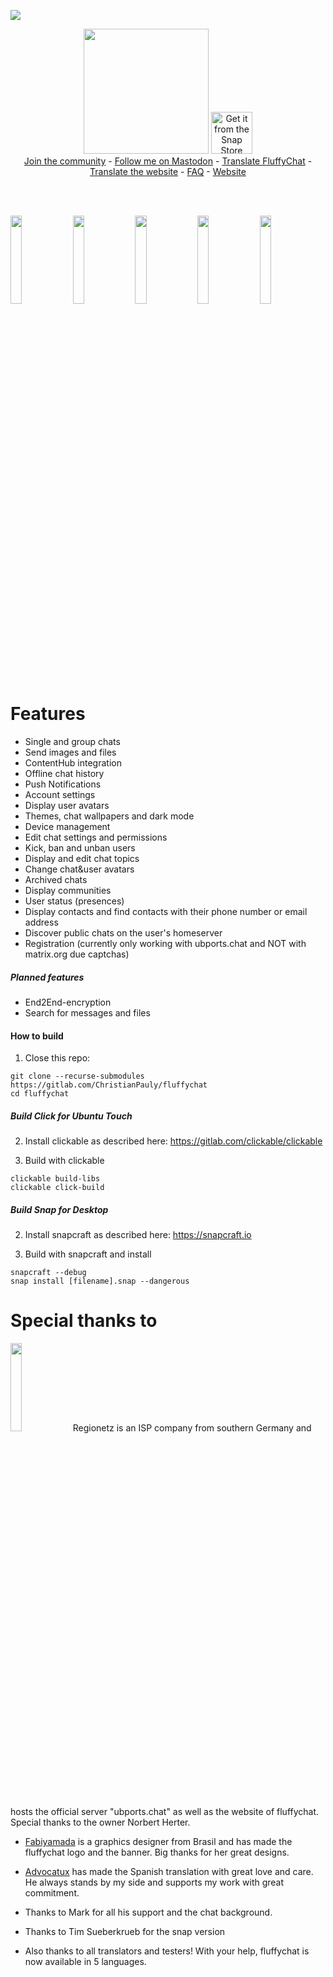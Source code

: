 ![](https://i.imgur.com/wi7RlVt.png)

<p align="center">
  <a target="new" href="https://open-store.io/app/fluffychat.christianpauly"><img width="200px" src="/docs/assets/images/downloadButton.jpg" /></a> <a href="https://snapcraft.io/fluffychat"><img alt="Get it from the Snap Store" style="height: 66.6px;" src="https://snapcraft.io/static/images/badges/en/snap-store-black.svg"></a><br>
  <a href="https://matrix.to/#/#fluffychat:matrix.org" target="new">Join the community</a> - <a href="https://metalhead.club/@krille" target="new">Follow me on Mastodon</a> - <a href="https://hosted.weblate.org/projects/fluffychat/" target="new">Translate FluffyChat</a> - <a href="https://gitlab.com/ChristianPauly/fluffychat-website" target="new">Translate the website</a> - <a href="https://christianpauly.gitlab.io/fluffychat-website/faq.html" target="new">FAQ</a> - <a href="https://christianpauly.gitlab.io/fluffychat-website/" target="new">Website</a>
 </p>
<br>
<br>
<p>
  <img src="https://christianpauly.gitlab.io/fluffychat-website/assets/images/screenshot20181026_144145721.png" width="19%" />
  <img src="https://christianpauly.gitlab.io/fluffychat-website/assets/images/screenshot20181026_144832172.png" width="19%" />
  <img src="https://christianpauly.gitlab.io/fluffychat-website/assets/images/screenshot20181026_144549035.png" width="19%" />
  <img src="https://christianpauly.gitlab.io/fluffychat-website/assets/images/screenshot20181026_144653603.png" width="19%" />
  <img src="https://christianpauly.gitlab.io/fluffychat-website/assets/images/screenshot20181026_144726947.png" width="19%" />
</p>

# Features
 * Single and group chats
 * Send images and files
 * ContentHub integration
 * Offline chat history
 * Push Notifications
 * Account settings
 * Display user avatars
 * Themes, chat wallpapers and dark mode
 * Device management
 * Edit chat settings and permissions
 * Kick, ban and unban users
 * Display and edit chat topics
 * Change chat&user avatars
 * Archived chats
 * Display communities
 * User status (presences)
 * Display contacts and find contacts with their phone number or email address
 * Discover public chats on the user's homeserver
 * Registration (currently only working with ubports.chat and NOT with matrix.org due captchas)

##### Planned features
 * End2End-encryption
 * Search for messages and files

#### How to build

1. Close this repo:
```
git clone --recurse-submodules https://gitlab.com/ChristianPauly/fluffychat
cd fluffychat
```

##### Build Click for Ubuntu Touch

2. Install clickable as described here: https://gitlab.com/clickable/clickable

3. Build with clickable
```
clickable build-libs
clickable click-build
```

##### Build Snap for Desktop

2. Install snapcraft as described here: https://snapcraft.io

3. Build with snapcraft and install
```
snapcraft --debug
snap install [filename].snap --dangerous
```

# Special thanks to
<a href="https://www.regionetz.net"><img src="https://www.regionetz.net/wp-content/uploads/2017/12/logo.png" width="19%" /></a>
Regionetz is an ISP company from southern Germany and hosts the official server "ubports.chat" as well as the website of fluffychat. Special thanks to the owner Norbert Herter.

* <a href="https://github.com/fabiyamada">Fabiyamada</a> is a graphics designer from Brasil and has made the fluffychat logo and the banner. Big thanks for her great designs.

* <a href="https://github.com/advocatux">Advocatux</a> has made the Spanish translation with great love and care. He always stands by my side and supports my work with great commitment.

* Thanks to Mark for all his support and the chat background.

* Thanks to Tim Sueberkrueb for the snap version

* Also thanks to all translators and testers! With your help, fluffychat is now available in 5 languages.
